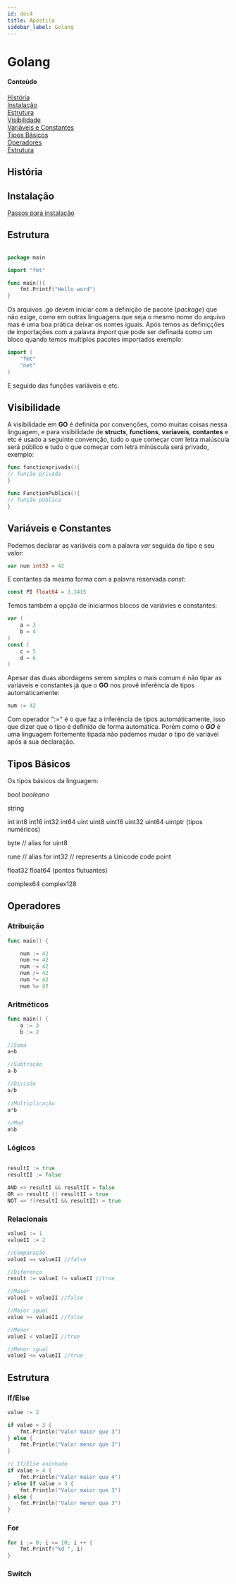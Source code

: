 ```yaml
---
id: doc4
title: Apostila
sidebar_label: Golang
---
```



# Golang


#### Conteúdo
[História](#hist)   
[Instalação](#inst)     
[Estrutura](#estrutura)     
[Visibilidade](#visibilidade)   
[Variáveis e Constantes](#varConst)     
[Tipos Básicos](#dataTypes)     
[Operadores](#operadores)       
[Estrutura](#estrutura)       

<a name="hist"/>

## História

<a name="inst"/>

## Instalação

[Passos para instalação](https://golang.org/doc/install)

<a name="estrutura"/>

## Estrutura

```go

package main

import "fmt"

func main(){
    fmt.Printf("Hello word")
}
```

Os arquivos .go devem iniciar com a definição de pacote (_package_) que não exige, como em outras linguagens que seja o mesmo nome do arquivo mas é uma boa prática deixar os nomes iguais.
Após temos as definiçções de importações com a palavra _import_ que pode ser definada como um bloco quando temos multiplos pacotes importados exemplo:

```go
import (
    "fmt"
    "net"
)
```

E seguido das funções variáveis e etc.

<a name="visibilidade"/>

## Visibilidade

A visibilidade em **GO** é definida por convenções, como muitas coisas nessa linguagem, e para visibilidade de **structs**, **functions**, **variaveis**, **contantes** e etc é usado a seguinte convenção, tudo o que começar com letra maiúscula será público e tudo o que começar com letra minúscula será privado, exemplo:

```go
func functionprivada(){
// função privada
}

func FunctionPublica(){
// função pública
}
```

<a name="varConst"/>

## Variáveis e Constantes

Podemos declarar as variáveis com a palavra _var_ seguida do tipo e seu valor:
```go
var num int32 = 42
```
E contantes da mesma forma com a palavra reservada _const_:
```go
const PI float64 = 3.1415
```
Temos também a opção de iniciarmos blocos de variávies e constantes:
```go
var (
    a = 3
    b = 4
)
const (
    c = 5
    d = 6
)
```
Apesar das duas abordagens serem simples o mais comum é não tipar as variáveis e constantes já que o **GO** nos provê inferência de tipos automaticamente:
```go
num := 42
```
Com operador ":=" é o que faz a inferência de tipos automáticamente, isso que dizer que o tipo é definido de forma automática. Porém como o **_GO_** é uma linguagem fortemente tipada não podemos mudar o tipo de variável após a sua declaração.

<a name="dataTypes"/>

## Tipos Básicos
Os tipos básicos da linguagem:

bool _booleano_

string 

int  int8  int16  int32  int64
uint uint8 uint16 uint32 uint64 uintptr (tipos numéricos)

byte // alias for uint8

rune // alias for int32
     // represents a Unicode code point

float32 float64 (pontos flutuantes)

complex64 complex128

<a name="operadores"/>

## Operadores

### Atribuição
```go
func main() {

    num := 42
    num += 42
    num -= 42
    num /= 42
    num *= 42
    num %= 42

```

### Aritméticos
```go
func main() {   
    a := 3   
    b := 2   
    
//Soma 
a+b

//Subtração 
a-b

//Divisão 
a/b
    
//Multiplicação
a*b   
    
//Mod
a%b
```

### Lógicos
```go

resultI := true
resultII := false

AND => resultI && resultII = false
OR => resultI || resultII = true
NOT => !(resultI && resultII) = true
```

### Relacionais
```go
valueI := 1
valueII := 2

//Comparação
valueI == valueII //false

//Diferença
result := valueI != valueII //true

//Maior
valueI > valueII //false

//Maior igual
value >= valueII //false

//Menor
valueI < valueII //true

//Menor igual
valueI <= valueII //true
```

<a name="estrutura"/>

## Estrutura

### If/Else
```go
value := 2

if value > 3 {
    fmt.Println("Valor maior que 3")
} else {
    fmt.Println("Valor menor que 3")
}

// If/Else aninhado
if value > 4 {
    fmt.Println("Valor maior que 4")
} else if value > 3 {
    fmt.Println("Valor maior que 3")
} else {
    fmt.Println("Valor menor que 3")
}
```

### For
```go
for i := 0; i <= 10; i ++ {
    fmt.Printf("%d ", i)
}
```

### Switch
```go
```